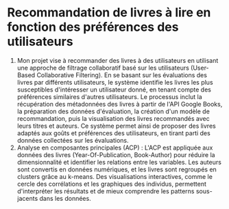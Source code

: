 # Recommandation de livres à lire en fonction des préférences des utilisateurs 
1. Mon projet vise à recommander des livres à des utilisateurs en utilisant une approche de filtrage collaboratif basé sur les utilisateurs (User-Based Collaborative Filtering). En se basant sur les évaluations des livres par différents utilisateurs, le système identifie les livres les plus susceptibles d'intéresser un utilisateur donné, en tenant compte des préférences similaires d'autres utilisateurs. Le processus inclut la récupération des métadonnées des livres à partir de l'API Google Books, la préparation des données d'évaluation, la création d'un modèle de recommandation, puis la visualisation des livres recommandés avec leurs titres et auteurs. Ce système permet ainsi de proposer des livres adaptés aux goûts et préférences des utilisateurs, en tirant parti des données collectées sur les évaluations.
2. Analyse en composantes principales (ACP) :
L'ACP est appliquée aux données des livres (Year-Of-Publication, Book-Author) pour réduire la dimensionnalité et identifier les relations entre les variables. Les auteurs sont convertis en données numériques, et les livres sont regroupés en clusters grâce au k-means. Des visualisations interactives, comme le cercle des corrélations et les graphiques des individus, permettent d'interpréter les résultats et de mieux comprendre les patterns sous-jacents dans les données.

